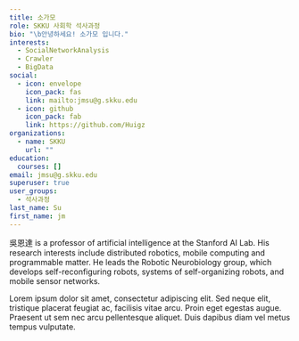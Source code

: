 ```yaml
---
title: 소가모
role: SKKU 사회학 석사과정
bio: "\b안녕하세요! 소가모 입니다."
interests:
  - SocialNetworkAnalysis
  - Crawler
  - BigData
social:
  - icon: envelope
    icon_pack: fas
    link: mailto:jmsu@g.skku.edu
  - icon: github
    icon_pack: fab
    link: https://github.com/Huigz
organizations:
  - name: SKKU
    url: ""
education:
  courses: []
email: jmsu@g.skku.edu
superuser: true
user_groups:
  - 석사과정
last_name: Su
first_name: jm
---
```


吳恩達 is a professor of artificial intelligence at the Stanford AI Lab. His research interests include distributed robotics, mobile computing and programmable matter. He leads the Robotic Neurobiology group, which develops self-reconfiguring robots, systems of self-organizing robots, and mobile sensor networks.

Lorem ipsum dolor sit amet, consectetur adipiscing elit. Sed neque elit, tristique placerat feugiat ac, facilisis vitae arcu. Proin eget egestas augue. Praesent ut sem nec arcu pellentesque aliquet. Duis dapibus diam vel metus tempus vulputate.
